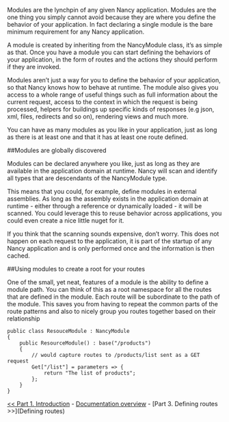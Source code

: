 Modules are the lynchpin of any given Nancy application. Modules are the one thing you simply cannot avoid because they are where you define the behavior of your application. In fact declaring a single module is the bare minimum requirement for any Nancy application.

A module is created by inheriting from the NancyModule class, it’s as simple as that. Once you have a module you can start defining the behaviors of your application, in the form of routes and the actions they should perform if they are invoked.

Modules aren’t just a way for you to define the behavior of your application, so that Nancy knows how to behave at runtime. The module also gives you access to a whole range of useful things such as full information about the current request, access to the context in which the request is being processed, helpers for buildings up specific kinds of responses (e.g json, xml, files, redirects and so on), rendering views and much more.

You can have as many modules as you like in your application, just as long as there is at least one and that it has at least one route defined.

##Modules are globally discovered

Modules can be declared anywhere you like, just as long as they are available in the application domain at runtime. Nancy will scan and identify all types that are descendants of the NancyModule type. 

This means that you could, for example, define modules in external assemblies. As long as the assembly exists in the application domain at runtime - either through a reference or dynamically loaded - it will be scanned. You could leverage this to reuse behavior across applications, you could even create a nice little nuget for it.

If you think that the scanning sounds expensive, don’t worry. This does not happen on each request to the application, it is part of the startup of any Nancy application and is only performed once and the information is then cached. 

##Using modules to create a root for your routes

One of the small, yet neat, features of a module is the ability to define a module path. You can think of this as a root namespace for all the routes that are defined in the module. Each route will be subordinate to the path of the module. This saves you from having to repeat the common parts of the route patterns and also to nicely group you routes together based on their relationship

    public class ResouceModule : NancyModule
    {
        public ResourceModule() : base("/products")
        {
            // would capture routes to /products/list sent as a GET request
            Get["/list"] = parameters => {
                return "The list of products";
            };
        }
    }

[<< Part 1. Introduction](Introduction) - [Documentation overview](Documentation) - [Part 3. Defining routes >>](Defining routes)